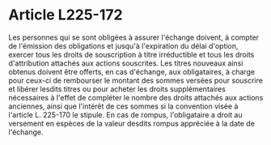 # Article L225-172

Les personnes qui se sont obligées à assurer l'échange doivent, à compter de l'émission des obligations et jusqu'à l'expiration du délai d'option, exercer tous les droits de souscription à titre irréductible et tous les droits d'attribution attachés aux actions souscrites. Les titres nouveaux ainsi obtenus doivent être offerts, en cas d'échange, aux obligataires, à charge pour ceux-ci de rembourser le montant des sommes versées pour souscrire et libérer lesdits titres ou pour acheter les droits supplémentaires nécessaires à l'effet de compléter le nombre des droits attachés aux actions anciennes, ainsi que l'intérêt de ces sommes si la convention visée à l'article L. 225-170 le stipule. En cas de rompus, l'obligataire a droit au versement en espèces de la valeur desdits rompus appréciée à la date de l'échange.
